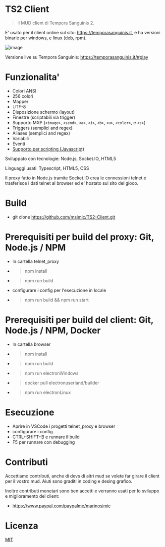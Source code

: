 # TS2 Client 
> Il MUD client di Tempora Sanguinis 2.

E' usato per il client online sul sito: https://temporasanguinis.it, e ha versioni binarie per windows, e linux (deb, rpm).

![image](https://user-images.githubusercontent.com/160009/152183580-cb96942a-4bc7-49ca-8560-638435ed3e75.png)

Versione live su Tempora Sanguinis: https://temporasanguinis.it/#play

# Funzionalita' #
* Colori ANSI
* 256 colori
* Mapper
* UTF-8
* Disposizione schermo (layout)
* Finestre (scriptabili via trigger)
* Supporto MXP (``<image>``, ``<send>``, ``<a>``, ``<i>``, ``<b>``, ``<u>``, ``<color>``, e ``<s>``)
* Triggers (semplici and regex)
* Aliases (semplici and regex)
* Variabili
* Eventi  
* [Supporto per scripting (Javascript)](scripting.md)

Sviluppato con tecnologie: Node.js, Socket.IO, HTML5

Linguaggi usati: Typescript, HTML5, CSS

Il proxy fatto in Node.js tramite Socket.IO crea le connessioni telnet e trasferisce i dati telnet al browser ed e' hostato sul sito del gioco.

# Build
* git clone https://github.com/msimic/TS2-Client.git

# Prerequisiti per build del proxy: Git, Node.js / NPM
* In cartella telnet_proxy
* > npm install
* > npm run build
* configurare i config per l'esecuzione in locale
* > npm run build && npm run start

# Prerequisiti per build del client: Git, Node.js / NPM, Docker
* In cartella browser
* > npm install
* > npm run build
* > npm run electronWindows
* > docker pull electronuserland/builder
* > npm run electronLinux

# Esecuzione
* Aprire in VSCode i progetti telnet_proxy e browser
* configurare i config
* CTRL+SHIFT+B e runnare il build
* F5 per runnare con debugging 

# Contributi

Accettiamo contributi, anche di devs di altri mud se volete far girare il client per il vostro mud.
Aiuti sono graditi in coding e desing grafico.

Inoltre contributi monetari sono ben accetti e verranno usati per lo sviluppo e miglioramento del client:
* https://www.paypal.com/paypalme/marinosimic 

# Licenza
[MIT](LICENSE.md)
